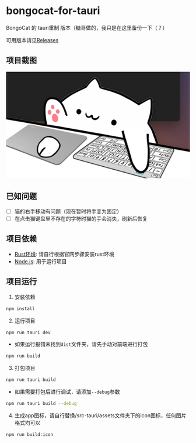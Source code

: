 # bongocat-for-tauri

BongoCat 的 tauri重制 版本（糖哥做的，我只是在这里备份一下（？）

可用版本请见[Releases](https://github.com/epeiuss/bongocat-for-tauri/releases)

## 项目截图
![image](docs/1.jpg)

## 已知问题
- [ ] 猫的右手移动有问题（现在暂时将手变为固定）
- [ ] 在点击猫键盘里不存在的字符时猫的手会消失，刷新后恢复

## 项目依赖
- [Rust环境](https://tauri.app/zh-cn/v1/guides/getting-started/prerequisites#%E5%AE%89%E8%A3%85): 请自行根据官网步骤安装rust环境
- [Node.js](https://nodejs.org/en/): 用于运行项目

## 项目运行
1. 安装依赖
```bash
npm install
```

2. 运行项目
```bash
npm run tauri dev
```
* 如果运行报错未找到`dist`文件夹，请先手动对前端进行打包
```bash
npm run build
```

3. 打包项目
```bash
npm run tauri build
```
- 如果需要打包后进行调试，请添加`--debug`参数
```bash
npm run tauri build --debug
```

4. 生成app图标，请自行替换/src-tauri/assets文件夹下的icon图标，任何图片格式均可以
```bash
npm run build:icon
```